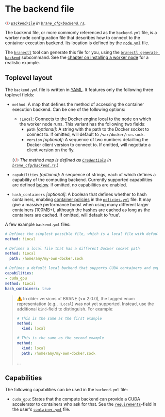 # The backend file
_<img src="../../assets/img/source.png" alt="source" width="16" style="margin-top: 3px; margin-bottom: -3px;"/> [`BackendFile`](https://wiki.enablingpersonalizedinterventions.nl/docs/brane_cfg/backend/struct.BackendFile.html) in [`brane_cfg/backend.rs`](https://wiki.enablingpersonalizedinterventions.nl/docs/src/brane_cfg/backend.rs.html)._

The backend file, or more commonly referenced as the `backend.yml` file, is a worker node configuration file that describes how to connect to the container execution backend. Its location is defined by the [`node.yml`](./node.md) file.

The [`branectl`](TODO) tool can generate this file for you, using the [`branectl generate backend`](TODO) subcommand. See the [chapter on installing a worker node](../../system-admins/installation/worker-node.md) for a realistic example.


## Toplevel layout

The `backend.yml` file is written in [YAML](https://yaml.org). It features only the following three toplevel fields:
- `method`: A map that defines the method of accessing the container execution backend. Can be one of the following options:
  - `!Local`: Connects to the Docker engine local to the node on which the worker node runs. This variant has the following two fields:
    - `path` _\[optional\]_: A string with the path to the Docker socket to connect to. If omitted, will default to `/var/docker/run.sock`.
    - `version` _\[optional\]_: A sequence of two numbers detailling the Docker client version to connect to. If omitted, will negotiate a client version on the fly.

  (_<img src="../../assets/img/source.png" alt="source" width="16" style="margin-top: 3px; margin-bottom: -3px;"/> The method map is defined as [`Credentials`](https://wiki.enablingpersonalizedinterventions.nl/docs/brane_cfg/backend/enum.Credentials.html) in [`brane_cfg/backend.rs`](https://wiki.enablingpersonalizedinterventions.nl/docs/src/brane_cfg/backend.rs.html)._)
- `capabilities` _\[optional\]_: A sequence of strings, each of which defines a capability of the computing backend. Currently supported capabilities are defined [below](#capabilities). If omitted, no capabilities are enabled.
- `hash_containers` _\[optional\]_: A boolean that defines whether to hash containers, enabling [container policies](../../policy-experts/policy-file.md#container-policies) in the [`policies.yml`](../../policy-experts/policy-file.md) file. It may give a massive performance boost when using many different larger containers (100MB+), although the hashes are cached as long as the containers are cached. If omitted, will default to 'true'.

A few example `backend.yml` files:
```yaml
# Defines the simplest possible file, which is a local file with default options
method: !Local
```
```yaml
# Defines a local file that has a different Docker socket path
method: !Local
  path: /home/amy/my-own-docker.sock
```
```yaml
# Defines a default local backend that supports CUDA containers and explicitly hashes all containers
capabilities:
- cuda_gpu
method: !Local
hash_containers: true
```

> <img src="../../assets/img/warning.png" alt="warning" width="16" style="margin-top: 3px; margin-bottom: -3px;"/> In older versions of BRANE (<= 2.0.0), the tagged enum representation (e.g., `!Local`) was not yet supported. Instead, use the additional `kind`-field to distinguish. For example:
> ```yaml
> # This is the same as the first example
> method:
>   kind: local
> ```
> ```yaml
> # This is the same as the second example
> method:
>   kind: local
>   path: /home/amy/my-own-docker.sock
> ```
> ...


## Capabilities
The following capabilities can be used in the `backend.yml` file:
- `cuda_gpu`: States that the compute backend can provide a CUDA accelerator to containers who ask for that. See the [`requirements`](TODO)-field in the user's [`container.yml`](TODO) file.
